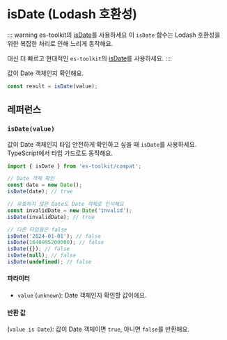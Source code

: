 # isDate (Lodash 호환성)

::: warning es-toolkit의 [isDate](../../predicate/isDate.md)를 사용하세요
이 `isDate` 함수는 Lodash 호환성을 위한 복잡한 처리로 인해 느리게 동작해요.

대신 더 빠르고 현대적인 `es-toolkit`의 [isDate](../../predicate/isDate.md)를 사용하세요.
:::

값이 Date 객체인지 확인해요.

```typescript
const result = isDate(value);
```

## 레퍼런스

### `isDate(value)`

값이 Date 객체인지 타입 안전하게 확인하고 싶을 때 `isDate`를 사용하세요. TypeScript에서 타입 가드로도 동작해요.

```typescript
import { isDate } from 'es-toolkit/compat';

// Date 객체 확인
const date = new Date();
isDate(date); // true

// 유효하지 않은 Date도 Date 객체로 인식해요
const invalidDate = new Date('invalid');
isDate(invalidDate); // true

// 다른 타입들은 false
isDate('2024-01-01'); // false
isDate(1640995200000); // false
isDate({}); // false
isDate(null); // false
isDate(undefined); // false
```

#### 파라미터

- `value` (`unknown`): Date 객체인지 확인할 값이에요.

#### 반환 값

(`value is Date`): 값이 Date 객체이면 `true`, 아니면 `false`를 반환해요.
